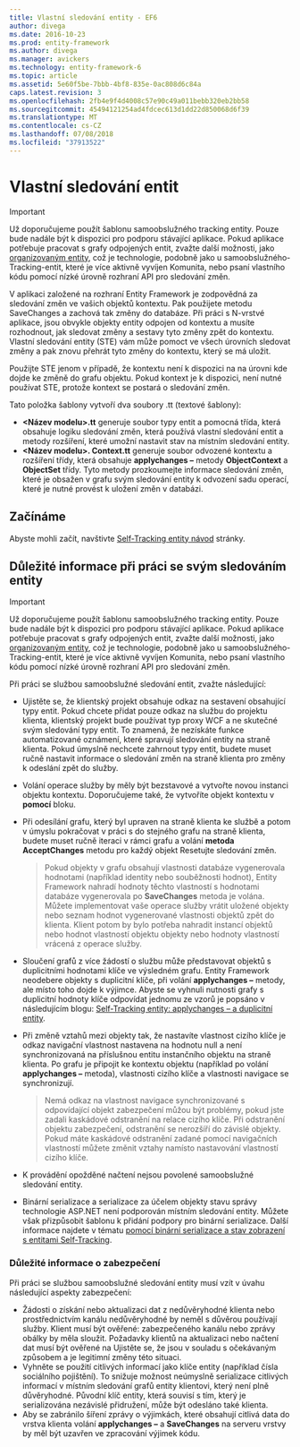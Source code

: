 ```yaml
---
title: Vlastní sledování entity - EF6
author: divega
ms.date: 2016-10-23
ms.prod: entity-framework
ms.author: divega
ms.manager: avickers
ms.technology: entity-framework-6
ms.topic: article
ms.assetid: 5e60f5be-7bbb-4bf8-835e-0ac808d6c84a
caps.latest.revision: 3
ms.openlocfilehash: 2fb4e9f4d4008c57e90c49a011bebb320eb2bb58
ms.sourcegitcommit: 45494121254ad4fdcec613d1dd22d850068d6f39
ms.translationtype: MT
ms.contentlocale: cs-CZ
ms.lasthandoff: 07/08/2018
ms.locfileid: "37913522"
---
```

# <a name="self-tracking-entities"></a>Vlastní sledování entit

> [!IMPORTANT]
> Už doporučujeme použít šablonu samoobslužného tracking entity. Pouze bude nadále být k dispozici pro podporu stávající aplikace. Pokud aplikace potřebuje pracovat s grafy odpojených entit, zvažte další možnosti, jako [organizovaným entity](http://trackableentities.github.io/), což je technologie, podobně jako u samoobslužného-Tracking-entit, které je více aktivně vyvíjen Komunita, nebo psaní vlastního kódu pomocí nízké úrovně rozhraní API pro sledování změn.

V aplikaci založené na rozhraní Entity Framework je zodpovědná za sledování změn ve vašich objektů kontextu. Pak použijete metodu SaveChanges a zachová tak změny do databáze. Při práci s N-vrstvé aplikace, jsou obvykle objekty entity odpojen od kontextu a musíte rozhodnout, jak sledovat změny a sestavy tyto změny zpět do kontextu. Vlastní sledování entity (STE) vám může pomoct ve všech úrovních sledovat změny a pak znovu přehrát tyto změny do kontextu, který se má uložit.  

Použijte STE jenom v případě, že kontextu není k dispozici na na úrovni kde dojde ke změně do grafu objektu. Pokud kontext je k dispozici, není nutné používat STE, protože kontext se postará o sledování změn.  

Tato položka šablony vytvoří dva soubory .tt (textové šablony):  

- **\<Název modelu\>.tt** generuje soubor typy entit a pomocná třída, která obsahuje logiku sledování změn, která používá vlastní sledování entit a metody rozšíření, které umožní nastavit stav na místním sledování entity.  
- **\<Název modelu\>. Context.tt** generuje soubor odvozené kontextu a rozšíření třídy, která obsahuje **applychanges –** metody **ObjectContext** a **ObjectSet** třídy. Tyto metody prozkoumejte informace sledování změn, které je obsažen v grafu svým sledování entity k odvození sadu operací, které je nutné provést k uložení změn v databázi.  

## <a name="get-started"></a>Začínáme  

Abyste mohli začít, navštivte [Self-Tracking entity návod](walkthrough.md) stránky.  

## <a name="considerations-when-working-with-self-tracking-entities"></a>Důležité informace při práci se svým sledováním entity  
> [!IMPORTANT]
> Už doporučujeme použít šablonu samoobslužného tracking entity. Pouze bude nadále být k dispozici pro podporu stávající aplikace. Pokud aplikace potřebuje pracovat s grafy odpojených entit, zvažte další možnosti, jako [organizovaným entity](http://trackableentities.github.io/), což je technologie, podobně jako u samoobslužného-Tracking-entit, které je více aktivně vyvíjen Komunita, nebo psaní vlastního kódu pomocí nízké úrovně rozhraní API pro sledování změn.

Při práci se službou samoobslužné sledování entit, zvažte následující:  

- Ujistěte se, že klientský projekt obsahuje odkaz na sestavení obsahující typy entit. Pokud chcete přidat pouze odkaz na službu do projektu klienta, klientský projekt bude používat typ proxy WCF a ne skutečné svým sledování typy entit. To znamená, že nezískáte funkce automatizované oznámení, které spravují sledování entity na straně klienta. Pokud úmyslně nechcete zahrnout typy entit, budete muset ručně nastavit informace o sledování změn na straně klienta pro změny k odeslání zpět do služby.  
- Volání operace služby by měly být bezstavové a vytvořte novou instanci objektu kontextu. Doporučujeme také, že vytvoříte objekt kontextu v **pomocí** bloku.  
- Při odesílání grafu, který byl upraven na straně klienta ke službě a potom v úmyslu pokračovat v práci s do stejného grafu na straně klienta, budete muset ručně iteraci v rámci grafu a volání **metoda AcceptChanges** metodu pro každý objekt Resetujte sledování změn.  

    > Pokud objekty v grafu obsahují vlastnosti databáze vygenerovala hodnotami (například identity nebo souběžnosti hodnot), Entity Framework nahradí hodnoty těchto vlastností s hodnotami databáze vygenerovala po **SaveChanges** metoda je volána. Můžete implementovat vaše operace služby vrátit uložené objekty nebo seznam hodnot vygenerované vlastnosti objektů zpět do klienta. Klient potom by bylo potřeba nahradit instancí objektů nebo hodnot vlastností objektu objekty nebo hodnoty vlastností vrácená z operace služby.  
- Sloučení grafů z více žádostí o službu může představovat objektů s duplicitními hodnotami klíče ve výsledném grafu. Entity Framework neodebere objekty s duplicitní klíče, při volání **applychanges –** metody, ale místo toho dojde k výjimce. Abyste se vyhnuli nutnosti grafy s duplicitní hodnoty klíče odpovídat jednomu ze vzorů je popsáno v následujícím blogu: [Self-Tracking entity: applychanges – a duplicitní entity](http://go.microsoft.com/fwlink/?LinkID=205119&clcid=0x409).  
- Při změně vztahů mezi objekty tak, že nastavíte vlastnost cizího klíče je odkaz navigační vlastnost nastavena na hodnotu null a není synchronizovaná na příslušnou entitu instančního objektu na straně klienta. Po grafu je připojit ke kontextu objektu (například po volání **applychanges –** metoda), vlastnosti cizího klíče a vlastnosti navigace se synchronizují.  

    > Nemá odkaz na vlastnost navigace synchronizované s odpovídající objekt zabezpečení můžou být problémy, pokud jste zadali kaskádové odstranění na relace cizího klíče. Při odstranění objektu zabezpečení, odstranění se nerozšíří do závislé objekty. Pokud máte kaskádové odstranění zadané pomocí navigačních vlastností můžete změnit vztahy namísto nastavování vlastností cizího klíče.  
- K provádění opožděné načtení nejsou povolené samoobslužné sledování entity.  
- Binární serializace a serializace za účelem objekty stavu správy technologie ASP.NET není podporován místním sledování entity. Můžete však přizpůsobit šablonu k přidání podpory pro binární serializace. Další informace najdete v tématu [pomocí binární serializace a stav zobrazení s entitami Self-Tracking](http://go.microsoft.com/fwlink/?LinkId=199208).  

### <a name="security-considerations"></a>Důležité informace o zabezpečení  

Při práci se službou samoobslužné sledování entity musí vzít v úvahu následující aspekty zabezpečení:  

- Žádosti o získání nebo aktualizaci dat z nedůvěryhodné klienta nebo prostřednictvím kanálu nedůvěryhodné by neměl s důvěrou používají služby. Klient musí být ověřené: zabezpečeného kanálu nebo zprávy obálky by měla sloužit. Požadavky klientů na aktualizaci nebo načtení dat musí být ověřené na Ujistěte se, že jsou v souladu s očekávaným způsobem a je legitimní změny této situaci.  
- Vyhněte se použití citlivých informací jako klíče entity (například čísla sociálního pojištění). To snižuje možnost neúmyslně serializace citlivých informací v místním sledování grafů entity klientovi, který není plně důvěryhodné. Původní klíč entity, která souvisí s tím, který je serializována nezávislé přidružení, může být odesláno také klienta.  
- Aby se zabránilo šíření zprávy o výjimkách, které obsahují citlivá data do vrstva klienta volání **applychanges –** a **SaveChanges** na serveru vrstvy by měl být uzavřen ve zpracování výjimek kódu.  
